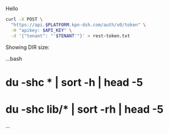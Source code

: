 Hello 

```bash
curl -X POST \
  "https://api.$PLATFORM.kpn-dsh.com/auth/v0/token" \
  -H "apikey: $API_KEY" \
  -d '{"tenant": "'$TENANT'"}' > rest-token.txt
```
<!-- .element: class="lefty" -->Showing DIR size:
...bash
# du -shc * | sort -h | head -5
# du -shc lib/* | sort -rh | head -5
...
